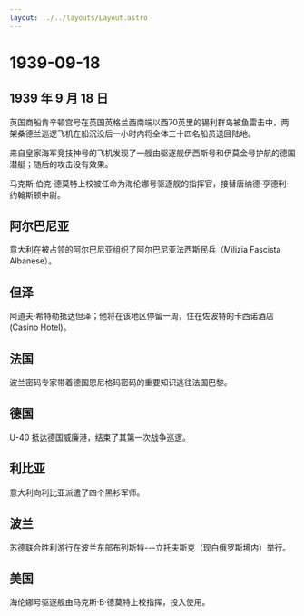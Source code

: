 ```yaml
---
layout: ../../layouts/Layout.astro
---
```


# 1939-09-18

## 1939 年 9 月 18 日

英国商船肯辛顿宫号在英国英格兰西南端以西70英里的锡利群岛被鱼雷击中，两架桑德兰巡逻飞机在船沉没后一小时内将全体三十四名船员送回陆地。

来自皇家海军竞技神号的飞机发现了一艘由驱逐舰伊西斯号和伊莫金号护航的德国潜艇；随后的攻击没有效果。

马克斯·伯克·德莫特上校被任命为海伦娜号驱逐舰的指挥官，接替唐纳德·亨德利·约翰斯顿中尉。

## 阿尔巴尼亚

意大利在被占领的阿尔巴尼亚组织了阿尔巴尼亚法西斯民兵（Milizia Fascista
Albanese）。

## 但泽

阿道夫·希特勒抵达但泽；他将在该地区停留一周，住在佐波特的卡西诺酒店
(Casino Hotel)。

## 法国

波兰密码专家带着德国恩尼格玛密码的重要知识逃往法国巴黎。

## 德国

U-40 抵达德国威廉港，结束了其第一次战争巡逻。

## 利比亚

意大利向利比亚派遣了四个黑衫军师。

## 波兰

苏德联合胜利游行在波兰东部布列斯特---立托夫斯克（现白俄罗斯境内）举行。

## 美国

海伦娜号驱逐舰由马克斯·B·德莫特上校指挥，投入使用。